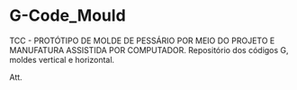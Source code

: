 # G-Code_Mould

TCC - PROTÓTIPO DE MOLDE DE PESSÁRIO POR MEIO DO PROJETO E MANUFATURA ASSISTIDA POR COMPUTADOR.
Repositório dos códigos G, moldes vertical e horizontal.

Att.
